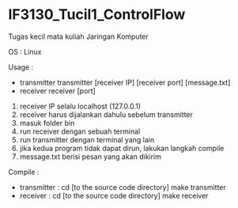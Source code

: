 # IF3130_Tucil1_ControlFlow
Tugas kecil mata kuliah Jaringan Komputer

OS : Linux

Usage :
- transmitter
	transmitter [receiver IP] [receiver port] [message.txt]
- receiver
	receiver [port]

1. receiver IP selalu localhost (127.0.0.1)
2. receiver harus dijalankan dahulu sebelum transmitter
3. masuk folder bin
4. run receiver dengan sebuah terminal
5. run transmitter dengan terminal yang lain
6. jika kedua program tidak dapat dirun, lakukan langkah compile
7. message.txt berisi pesan yang akan dikirim

Compile :
- transmitter :
	cd [to the source code directory]
	make transmitter
- receiver :
	cd [to the source code directory]
	make receiver
